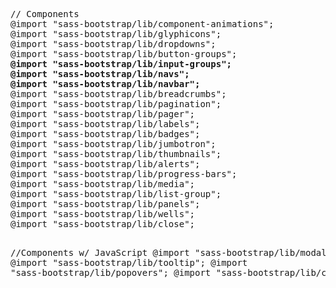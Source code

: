 <aside class="note">
    <section>
        <ul>
        </ul>
    </section>
</aside>

<article class="smaller">
    <pre class="prettyprint" data-lang="scss">
// Components
@import "sass-bootstrap/lib/component-animations";
@import "sass-bootstrap/lib/glyphicons";
@import "sass-bootstrap/lib/dropdowns";
@import "sass-bootstrap/lib/button-groups";
<b>@import "sass-bootstrap/lib/input-groups";</b>
<b>@import "sass-bootstrap/lib/navs";</b>
<b>@import "sass-bootstrap/lib/navbar";</b>
@import "sass-bootstrap/lib/breadcrumbs";
@import "sass-bootstrap/lib/pagination";
@import "sass-bootstrap/lib/pager";
@import "sass-bootstrap/lib/labels";
@import "sass-bootstrap/lib/badges";
@import "sass-bootstrap/lib/jumbotron";
@import "sass-bootstrap/lib/thumbnails";
@import "sass-bootstrap/lib/alerts";
@import "sass-bootstrap/lib/progress-bars";
@import "sass-bootstrap/lib/media";
@import "sass-bootstrap/lib/list-group";
@import "sass-bootstrap/lib/panels";
@import "sass-bootstrap/lib/wells";
@import "sass-bootstrap/lib/close";

//Components w/ JavaScript
@import "sass-bootstrap/lib/modals";
@import "sass-bootstrap/lib/tooltip";
@import "sass-bootstrap/lib/popovers";
@import "sass-bootstrap/lib/carousel";
    </pre>
</article>
